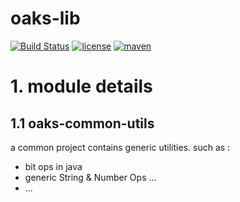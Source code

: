 # oaks-lib

[![Build Status](https://travis-ci.com/hylexus/oaks-lib.svg?branch=master)](https://travis-ci.com/hylexus/oaks-lib)  [![license](https://img.shields.io/badge/LICENSE-Apache%202-7AD6FD.svg)](http://www.apache.org/licenses/LICENSE-2.0.html)  [![maven](https://img.shields.io/badge/maven%20central-3.4.6-brightgreen.svg)](https://search.maven.org/search?q=g:io.github.hylexus)

# 1. module details

## 1.1 oaks-common-utils

a common project contains generic utilities. such as :

- bit ops in java
- generic String & Number Ops ...
- ...
